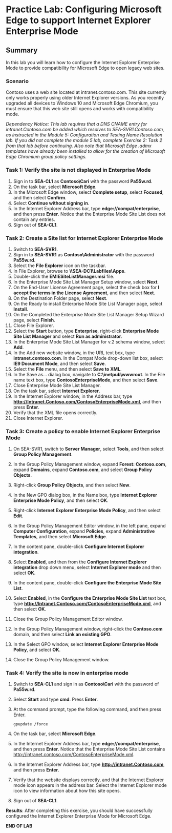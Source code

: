 # Practice Lab: Configuring Microsoft Edge to support Internet Explorer Enterprise Mode

## Summary

In this lab you will learn how to configure the Internet Explorer Enterprise Mode to provide compatibility for Microsoft Edge to open legacy web sites.

### Scenario

Contoso uses a web site located at intranet.contoso.com. This site currently only works properly using older Internet Explorer versions. As you recently upgraded all devices to Windows 10 and Microsoft Edge Chromium, you must ensure that this web site still opens and works with compatibility mode.

_Dependency Notice: This lab requires that a DNS CNAME entry for intranet.Contoso.com be added which resolves to SEA-SVR1.Contoso.com, as instructed in the Module 5: Configuration and Testing Name Resolution lab. If you did not complete the module 5 lab, complete Exercise 2: Task 2 from that lab before continuing. Also note that Microsoft Edge .admx templates have already been installed to allow for the creation of Microsoft Edge Chromium group policy settings._

### Task 1: Verify the site is not displayed in Enterprise Mode

1. Sign in to **SEA-CL1** as **Contoso\\Cari** with the password **Pa55w.rd**.
2. On the task bar, select **Microsoft Edge**.
3. In the Microsoft Edge window, select **Complete setup**, select **Focused**, and then select **Confirm**.
4. Select **Continue without signing in**.
5. In the Internet Explorer Address bar, type **edge://compat/enterprise**, and then press **Enter**. Notice that the Enterprise Mode Site List does not contain any entries.
6. Sign out of **SEA-CL1**.

### Task 2: Create a Site list for Internet Explorer Enterprise Mode

1. Switch to **SEA-SVR1**.
2. Sign in to **SEA-SVR1** as **Contoso\\Administrator** with the password **Pa55w.rd**.
3. Select the **File Explorer** icon on the taskbar.
4. In File Explorer, browse to **\\\\SEA-DC1\\Labfiles\\Apps**.
5. Double-click the **EMIESiteListManager.msi** file.
6. In the Enterprise Mode Site List Manager Setup window, select **Next**.
7. On the End-User License Agreement page, select the check box for **I accept the terms in the License Agreement**, and then select **Next**.
8. On the Destination Folder page, select **Next**.
9. On the Ready to install Enterprise Mode Site List Manager page, select **Install**.
10. On the Completed the Enterprise Mode Site List Manager Setup Wizard page, select **Finish**.
11. Close File Explorer.
12. Select the **Start** button, type **Enterprise**, right-click **Enterprise Mode Site List Manager** and select **Run as administrator**.
13. In the Enterprise Mode Site List Manager for v.2 schema window, select **Add**.
14. In the Add new website window, in the URL text box, type **intranet.contoso.com**. In the Compat Mode drop-down list box, select **IE9 Document Mode**, and then select **Save**.
15. Select the **File** menu, and then select **Save to XML**.
16. In the Save as… dialog box, navigate to **C:\\inetpub\\wwwroot**. In the File name text box, type **ContosoEnterpriseMode**, and then select **Save**.
17. Close Enterprise Mode Site List Manager.
18. On the task bar, select **Internet Explorer**.
19. In the Internet Explorer window, in the Address bar, type **<http://Intranet.Contoso.com/ContosoEnterpriseMode.xml>**, and then press **Enter**.
20. Verify that the XML file opens correctly.
21. Close Internet Explorer.

### Task 3: Create a policy to enable Internet Explorer Enterprise Mode

1. On SEA-SVR1, switch to **Server Manager**, select **Tools**, and then select **Group Policy Management**.

2. In the Group Policy Management window, expand **Forest: Contoso.com**, expand **Domains**, expand **Contoso.com**, and select **Group Policy Objects**.

3. Right-click **Group Policy Objects**, and then select **New**.

4. In the New GPO dialog box, in the Name box, type **Internet Explorer Enterprise Mode Policy**,
    and then select **OK**.

5. Right-click **Internet Explorer Enterprise Mode Policy**, and then select **Edit**.

6. In the Group Policy Management Editor window, in the left pane, expand **Computer Configuration**, expand **Policies**, expand **Administrative Templates**, and then select **Microsoft Edge**.

7. In the content pane, double-click **Configure Internet Explorer integration**.

8. Select **Enabled**, and then from the **Configure Internet Explorer integration** drop down menu, select **Internet Explorer mode** and then select **OK**.

9. In the content pane, double-click **Configure the Enterprise Mode Site List**.

10. Select **Enabled**, in the **Configure the Enterprise Mode Site List** text box, type **<http://Intranet.Contoso.com/ContosoEnterpriseMode.xml>**, and then select **OK**.

11. Close the Group Policy Management Editor window.

12. In the Group Policy Management window, right-click the **Contoso.com** domain, and then select **Link an existing GPO**.

13. In the Select GPO window, select **Internet Explorer Enterprise Mode Policy**, and select **OK**.

14. Close the Group Policy Management window.

### Task 4: Verify the site is now in enterprise mode

1. Switch to **SEA-CL1** and sign in as **Contoso\\Cari** with the password of **Pa55w.rd**.

2. Select **Start** and type **cmd**. Press **Enter**.

3. At the command prompt, type the following command, and then press Enter.

    `gpupdate /force`

4. On the task bar, select **Microsoft Edge**.

5. In the Internet Explorer Address bar, type **edge://compat/enterprise**, and then press **Enter**. Notice that the Enterprise Mode Site List contains <http://intranet.contoso.com/ContosoEnterpriseMode.xml>.

6. In the Internet Explorer Address bar, type **<http://intranet.Contoso.com>**, and then press **Enter**.

7. Verify that the website displays correctly, and that the Internet Explorer mode icon appears in the address bar. Select the Internet Explorer mode icon to view information about how this site opens.

8. Sign out of **SEA-CL1**.

**Results**: After completing this exercise, you should have successfully configured the Internet Explorer Enterprise Mode for Microsoft Edge.

**END OF LAB**